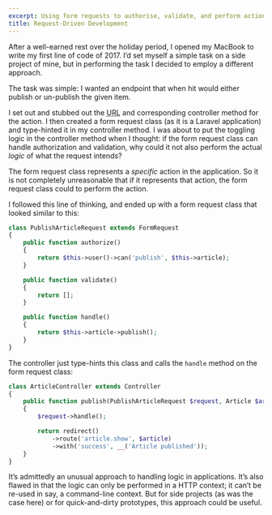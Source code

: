 ```yaml
---
excerpt: Using form requests to authorise, validate, and perform actions in a Laravel application.
title: Request-Driven Development
---
```

After a well-earned rest over the holiday period, I opened my MacBook to write
my first line of code of 2017. I’d set myself a simple task on a side project of
mine, but in performing the task I decided to employ a different approach.

The task was simple: I wanted an endpoint that when hit would either publish or
un-publish the given item.

I set out and stubbed out the <abbr class="initialism" title="Uniform Resource Locator">URL</abbr>
and corresponding controller method for the action. I then created a form
request class (as it is a Laravel application) and type-hinted it in my
controller method. I was about to put the toggling logic in the controller
method when I thought: if the form request class can handle authorization and
validation, why could it not also perform the actual _logic_ of what the request
intends?

The form request class represents a _specific_ action in the application. So it
is not completely unreasonable that if it represents that action, the form
request class could to perform the action.

I followed this line of thinking, and ended up with a form request class that
looked similar to this:

```php
class PublishArticleRequest extends FormRequest
{
    public function authorize()
    {
        return $this->user()->can('publish', $this->article);
    }

    public function validate()
    {
        return [];
    }

    public function handle()
    {
        return $this->article->publish();
    }
}
```

The controller just type-hints this class and calls the `handle` method on the
form request class:

```php
class ArticleController extends Controller
{
    public function publish(PublishArticleRequest $request, Article $article)
    {
        $request->handle();

        return redirect()
            ->route('article.show', $article)
            ->with('success', __('Article published'));
    }
}
```

It’s admittedly an unusual approach to handling logic in applications. It’s also flawed in that the logic can only be performed in a HTTP context; it can’t be re-used in
say, a command-line context. But for side projects (as was the case here) or for
quick-and-dirty prototypes, this approach could be useful.
